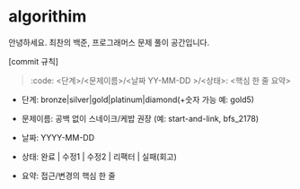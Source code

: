 # algorithim

안녕하세요. 최찬의 백준, 프로그래머스 문제 풀이 공간입니다. 


[commit 규칙]
> :code: <단계>/<문제이름>/<날짜 YY-MM-DD >/<상태>: <핵심 한 줄 요약>

- 단계: bronze|silver|gold|platinum|diamond(+숫자 가능 예: gold5)
- 문제이름: 공백 없이 스네이크/케밥 권장 (예: start-and-link, bfs_2178)

- 날짜: YYYY-MM-DD

- 상태: 완료 | 수정1 | 수정2 | 리팩터 | 실패(회고)

- 요약: 접근/변경의 핵심 한 줄
